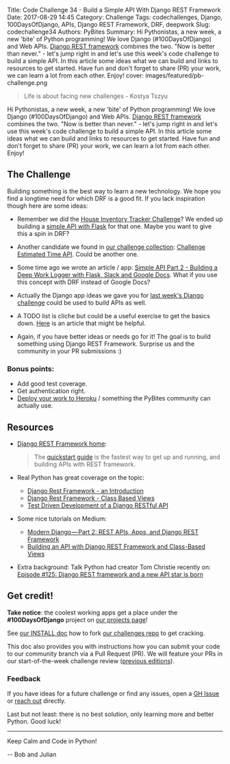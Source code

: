 Title: Code Challenge 34 - Build a Simple API With Django REST Framework
Date: 2017-08-29 14:45
Category: Challenge
Tags: codechallenges, Django, 100DaysOfDjango, APIs, Django REST Framework, DRF, deepwork
Slug: codechallenge34
Authors: PyBites
Summary: Hi Pythonistas, a new week, a new 'bite' of Python programming! We love Django (#100DaysOfDjango) and Web APIs. [Django REST framework](http://www.django-rest-framework.org/) combines the two. "Now is better than never." - let's jump right in and let's use this week's code challenge to build a simple API. In this article some ideas what we can build and links to resources to get started. Have fun and don't forget to share (PR) your work, we can learn a lot from each other. Enjoy!
cover: images/featured/pb-challenge.png

> Life is about facing new challenges - Kostya Tszyu

Hi Pythonistas, a new week, a new 'bite' of Python programming! We love Django (#100DaysOfDjango) and Web APIs. [Django REST framework](http://www.django-rest-framework.org/) combines the two. "Now is better than never." - let's jump right in and let's use this week's code challenge to build a simple API. In this article some ideas what we can build and links to resources to get started. Have fun and don't forget to share (PR) your work, we can learn a lot from each other. Enjoy!

## The Challenge

Building something is the best way to learn a new technology. We hope you find a longtime need for which DRF is a good fit. If you lack inspiration though here are some ideas:  

* Remember we did the [House Inventory Tracker Challenge](https://pybit.es/codechallenge08.html)? We ended up building a [simple API with Flask](https://pybit.es/simple-flask-api.html) for that one. Maybe you want to give this a spin in DRF?

* Another candidate we found in [our challenge collection](https://pybit.es/pages/challenges.html): [Challenge Estimated Time API](https://pybit.es/codechallenge23.html). Could be another one.

* Some time ago we wrote an article / app: [Simple API Part 2 - Building a Deep Work Logger with Flask, Slack and Google Docs](https://pybit.es/flask-api-part2.html). What if you use this concept with DRF instead of Google Docs?

* Actually the Django app ideas we gave you for [last week's Django challenge](https://pybit.es/codechallenge33.html) could be used to build APIs as well. 

* A TODO list is cliche but could be a useful exercise to get the basics down. [Here](https://medium.com/@ktruong008/building-an-api-with-django-rest-framework-and-class-based-views-75b369b30396) is an article that might be helpful.

* Again, if you have better ideas or needs go for it! The goal is to build something using Django REST Framework. Surprise us and the community in your PR submissions :)

### Bonus points:

* Add good test coverage.
* Get authentication right.
* [Deploy your work to Heroku](https://pybit.es/deploy-flask-heroku.html) / something the PyBites community can actually use.

## Resources

* [Django REST Framework home](http://www.django-rest-framework.org/):

	> The [quickstart guide](http://www.django-rest-framework.org/tutorial/quickstart/) is the fastest way to get up and running, and building APIs with REST framework.

* Real Python has great coverage on the topic:
	* [Django Rest Framework - an Introduction](https://realpython.com/blog/python/django-rest-framework-quick-start/)
	* [Django Rest Framework - Class Based Views](https://realpython.com/blog/python/django-rest-framework-class-based-views/)
	* [Test Driven Development of a Django RESTful API](https://realpython.com/blog/python/test-driven-development-of-a-django-restful-api/)

* Some nice tutorials on Medium:
	* [Modern Django — Part 2: REST APIs, Apps, and Django REST Framework](https://medium.com/@djstein/modern-django-part-2-rest-apis-apps-and-django-rest-framework-ea0cac5ab104)
	* [Building an API with Django REST Framework and Class-Based Views](https://medium.com/@ktruong008/building-an-api-with-django-rest-framework-and-class-based-views-75b369b30396)

* Extra background: Talk Python had creator Tom Christie recently on: [Episode #125: Django REST framework and a new API star is born](https://talkpython.fm/episodes/show/125/django-rest-framework-and-a-new-api-star-is-born)

## Get credit!

__Take notice__: the coolest working apps get a place under the __#100DaysOfDjango__ project on [our projects page](https://pybit.es/pages/projects.html)!

See [our INSTALL doc](https://github.com/pybites/challenges/blob/master/INSTALL.md) how to fork [our challenges repo](https://github.com/pybites/challenges) to get cracking.

This doc also provides you with instructions how you can submit your code to our community branch via a Pull Request (PR). We will feature your PRs in our start-of-the-week challenge review ([previous editions](http://pybit.es/pages/challenges.html)).

### Feedback

If you have ideas for a future challenge or find any issues, open a [GH Issue](https://github.com/pybites/challenges/issues) or [reach out](http://pybit.es/pages/about.html) directly.

Last but not least: there is no best solution, only learning more and better Python. Good luck!

---

Keep Calm and Code in Python!

-- Bob and Julian
